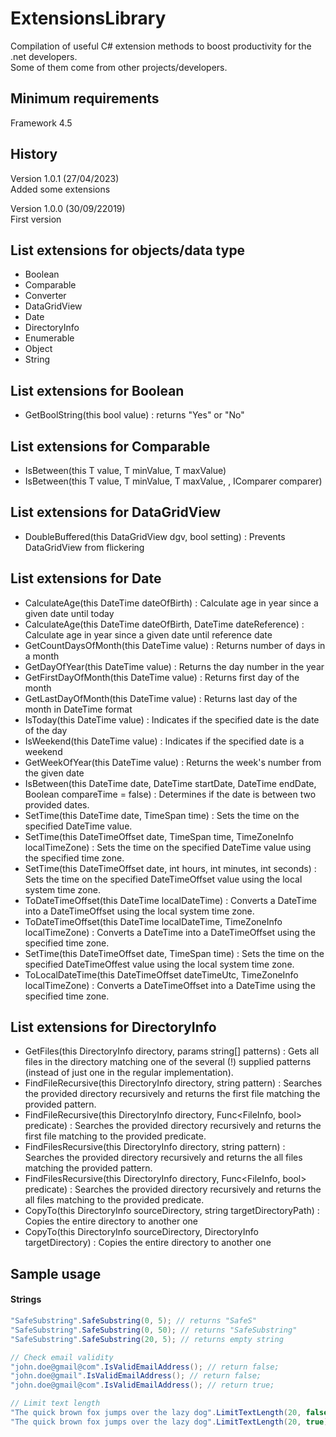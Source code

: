 # ExtensionsLibrary
Compilation of useful C# extension methods to boost productivity for the .net developers.<br>
Some of them come from other projects/developers.

## Minimum requirements
Framework 4.5

## History
Version 1.0.1 (27/04/2023)<br>
Added some extensions

Version 1.0.0 (30/09/22019)<br>
First version

## List extensions for objects/data type
- Boolean
- Comparable
- Converter
- DataGridView
- Date
- DirectoryInfo
- Enumerable
- Object
- String

## List extensions for Boolean
- GetBoolString(this bool value) : returns "Yes" or "No"

## List extensions for Comparable
- IsBetween(this T value, T minValue, T maxValue)
- IsBetween(this T value, T minValue, T maxValue, , IComparer comparer)

## List extensions for DataGridView
- DoubleBuffered(this DataGridView dgv, bool setting) : Prevents DataGridView from flickering

## List extensions for Date
- CalculateAge(this DateTime dateOfBirth) : Calculate age in year since a given date until today
- CalculateAge(this DateTime dateOfBirth, DateTime dateReference) : Calculate age in year since a given date until reference date
- GetCountDaysOfMonth(this DateTime value) : Returns number of days in a month
- GetDayOfYear(this DateTime value) : Returns the day number in the year
- GetFirstDayOfMonth(this DateTime value) : Returns first day of the month
- GetLastDayOfMonth(this DateTime value) : Returns last day of the month in DateTime format
- IsToday(this DateTime value) : Indicates if the specified date is the date of the day
- IsWeekend(this DateTime value) : Indicates if the specified date is a weekend
- GetWeekOfYear(this DateTime value) : Returns the week's number from the given date
- IsBetween(this DateTime date, DateTime startDate, DateTime endDate, Boolean compareTime = false) : Determines if the date is between two provided dates.
- SetTime(this DateTime date, TimeSpan time) : Sets the time on the specified DateTime value.
- SetTime(this DateTimeOffset date, TimeSpan time, TimeZoneInfo localTimeZone) : Sets the time on the specified DateTime value using the specified time zone.
- SetTime(this DateTimeOffset date, int hours, int minutes, int seconds) : Sets the time on the specified DateTimeOffset value using the local system time zone.
- ToDateTimeOffset(this DateTime localDateTime) : Converts a DateTime into a DateTimeOffset using the local system time zone.
- ToDateTimeOffset(this DateTime localDateTime, TimeZoneInfo localTimeZone) : Converts a DateTime into a DateTimeOffset using the specified time zone.
- SetTime(this DateTimeOffset date, TimeSpan time) : Sets the time on the specified DateTimeOffest value using the local system time zone.
- ToLocalDateTime(this DateTimeOffset dateTimeUtc, TimeZoneInfo localTimeZone) : Converts a DateTimeOffset into a DateTime using the specified time zone.

## List extensions for DirectoryInfo
- GetFiles(this DirectoryInfo directory, params string[] patterns) : Gets all files in the directory matching one of the several (!) supplied patterns (instead of just one in the regular implementation).
- FindFileRecursive(this DirectoryInfo directory, string pattern) : Searches the provided directory recursively and returns the first file matching the provided pattern.
- FindFileRecursive(this DirectoryInfo directory, Func<FileInfo, bool> predicate) : Searches the provided directory recursively and returns the first file matching to the provided predicate.
- FindFilesRecursive(this DirectoryInfo directory, string pattern) : Searches the provided directory recursively and returns the all files matching the provided pattern.
- FindFilesRecursive(this DirectoryInfo directory, Func<FileInfo, bool> predicate) : Searches the provided directory recursively and returns the all files matching to the provided predicate.
- CopyTo(this DirectoryInfo sourceDirectory, string targetDirectoryPath) : Copies the entire directory to another one
- CopyTo(this DirectoryInfo sourceDirectory, DirectoryInfo targetDirectory) : Copies the entire directory to another one



## Sample usage
#### Strings
```C#
"SafeSubstring".SafeSubstring(0, 5); // returns "SafeS"
"SafeSubstring".SafeSubstring(0, 50); // returns "SafeSubstring"
"SafeSubstring".SafeSubstring(20, 5); // returns empty string

// Check email validity
"john.doe@gmail@com".IsValidEmailAddress(); // return false;
"john.doe@gmail".IsValidEmailAddress(); // return false;
"john.doe@gmail@com".IsValidEmailAddress(); // return true;

// Limit text length
"The quick brown fox jumps over the lazy dog".LimitTextLength(20, false); // returns "The quick brown fox"
"The quick brown fox jumps over the lazy dog".LimitTextLength(20, true); // returns "The quick brown f..."
```

